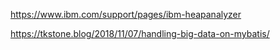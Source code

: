 https://www.ibm.com/support/pages/ibm-heapanalyzer

https://tkstone.blog/2018/11/07/handling-big-data-on-mybatis/



